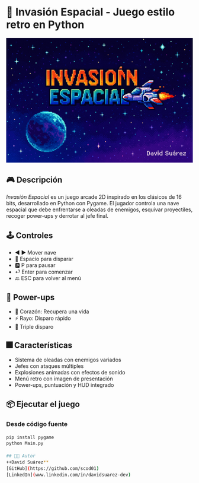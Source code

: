 # 🚀 Invasión Espacial - Juego estilo retro en Python

<img src="assets/pantalla_inicio.png" width="600">

## 🎮 Descripción

_Invasión Espacial_ es un juego arcade 2D inspirado en los clásicos de 16 bits, desarrollado en Python con Pygame. El jugador controla una nave espacial que debe enfrentarse a oleadas de enemigos, esquivar proyectiles, recoger power-ups y derrotar al jefe final.

## 🕹️ Controles

- ◀️ ▶️ Mover nave
- 🔫 Espacio para disparar
- 🅿️ P para pausar
- ⏎ Enter para comenzar
- 🔙 ESC para volver al menú

## 🧪 Power-ups

- 💙 Corazón: Recupera una vida
- ⚡ Rayo: Disparo rápido
- 🔫 Triple disparo

## 🎆 Características

- Sistema de oleadas con enemigos variados
- Jefes con ataques múltiples
- Explosiones animadas con efectos de sonido
- Menú retro con imagen de presentación
- Power-ups, puntuación y HUD integrado

## 📦 Ejecutar el juego

### Desde código fuente

```bash
pip install pygame
python Main.py

## 👨‍💻 Autor
++David Suárez**
[GitHub](https://github.com/scod01)
[LinkedIn](www.linkedin.com/in/davidsuarez-dev)
